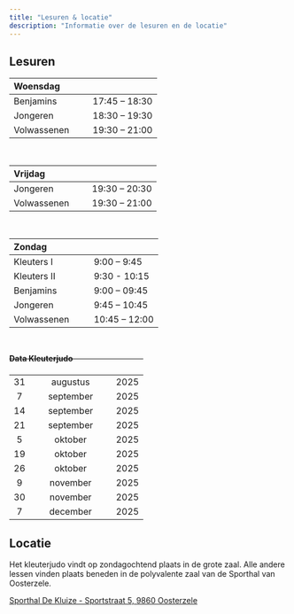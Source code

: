 ```yaml
---
title: "Lesuren & locatie"
description: "Informatie over de lesuren en de locatie"
---
```


## Lesuren

| Woensdag &nbsp; &nbsp; &nbsp; &nbsp; &nbsp; |               |
| :------------------------------------------ | :------------ |
| Benjamins                                   | 17:45 – 18:30 |
| Jongeren                                    | 18:30 – 19:30 |
| Volwassenen                                 | 19:30 – 21:00 |

&nbsp;

| Vrijdag &nbsp; &nbsp; &nbsp; &nbsp; &nbsp; &nbsp; &nbsp; &nbsp; |               |
| :-------------------------------------------------------------- | :------------ |
| Jongeren                                                        | 19:30 – 20:30 |
| Volwassenen                                                     | 19:30 – 21:00 |

&nbsp;

| Zondag &nbsp; &nbsp; &nbsp; &nbsp; &nbsp; &nbsp; &nbsp; &nbsp; |               |
| :------------------------------------------------------------- | :------------ |
| Kleuters I                                                     | 9:00 – 9:45   |
| Kleuters II                                                    | 9:30 - 10:15  |
| Benjamins                                                      | 9:00 – 09:45  |
| Jongeren                                                       | 9:45 – 10:45  |
| Volwassenen                                                    | 10:45 – 12:00 |

&nbsp;

<p style="margin-bottom:-1.5rem;"><strong>Data Kleuterjudo</strong></p>

|     | <span style="visibility:hidden;">Data Kleuterjudo</span> |      |
| :-: | :------------------------------------------------------: | ---- |
| 31  |                         augustus                         | 2025 |
|  7  |                        september                         | 2025 |
| 14  |                        september                         | 2025 |
| 21  |                        september                         | 2025 |
|  5  |                         oktober                          | 2025 |
| 19  |                         oktober                          | 2025 |
| 26  |                         oktober                          | 2025 |
|  9  |                         november                         | 2025 |
| 30  |                         november                         | 2025 |
|  7  |                         december                         | 2025 |

## Locatie

Het kleuterjudo vindt op zondagochtend plaats in de grote zaal. Alle andere lessen vinden plaats beneden in de polyvalente zaal van de Sporthal van Oosterzele.

<!-- Of gewoon HTML gebruiken -->
<a href="https://maps.app.goo.gl/Q8AyenhvYdnUiAMu7" target="_blank" rel="noopener noreferrer">
  Sporthal De Kluize - Sportstraat 5, 9860 Oosterzele
</a>

&nbsp;

<iframe 
  class="lazy-iframe"
  data-src="https://www.google.com/maps/embed?pb=!1m18!1m12!1m3!1d5028.140722535339!2d3.7947159999999998!3d50.9409118!2m3!1f0!2f0!3f0!3m2!1i1024!2i768!4f13.1!3m3!1m2!1s0x47c30ac89903fe31%3A0x224c3b92638a84a9!2sSporthal%20De%20Kluize!5e0!3m2!1sen!2sbe!4v1755594562793!5m2!1sen!2sbe" 
  width="600" 
  height="450" 
  style="border:0;" 
  allowfullscreen="" 
  loading="lazy" 
  referrerpolicy="no-referrer-when-downgrade">
</iframe>
